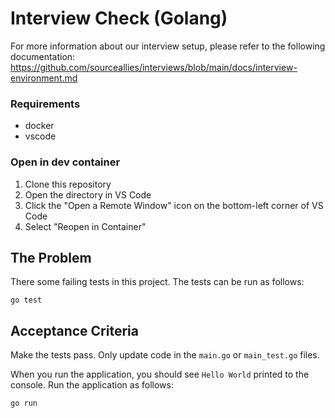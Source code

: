 # Interview Check (Golang)

For more information about our interview setup, please refer to the following documentation:
https://github.com/sourceallies/interviews/blob/main/docs/interview-environment.md

### Requirements
 - docker
 - vscode

### Open in dev container
1. Clone this repository
2. Open the directory in VS Code
3. Click the "Open a Remote Window" icon on the bottom-left corner of VS Code
4. Select "Reopen in Container"

## The Problem
There some failing tests in this project. The tests can be run as follows:

```
go test
```

## Acceptance Criteria
Make the tests pass. Only update code in the `main.go` or `main_test.go` files.

When you run the application, you should see `Hello World` printed to the console. Run the application as follows:

```
go run
```
